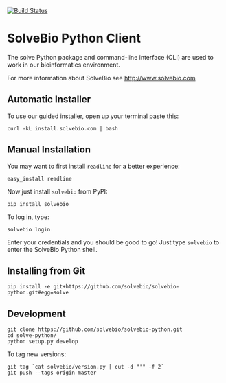 [![Build
Status](https://travis-ci.org/solvebio/solvebio-python.svg)](https://travis-ci.org/solvebio/solvebio-python)

SolveBio Python Client
======================

The solve Python package and command-line interface (CLI) are used to work in our bioinformatics environment.

For more information about SolveBio see http://www.solvebio.com


Automatic Installer
-------------------

To use our guided installer, open up your terminal paste this:

    curl -kL install.solvebio.com | bash



Manual Installation
-------------------

You may want to first install `readline` for a better experience:

    easy_install readline


Now just install `solvebio` from PyPI:

    pip install solvebio


To log in, type:

    solvebio login

Enter your credentials and you should be good to go!
Just type `solvebio` to enter the SolveBio Python shell.


Installing from Git
-------------------

    pip install -e git+https://github.com/solvebio/solvebio-python.git#egg=solve



Development
-----------

    git clone https://github.com/solvebio/solvebio-python.git
    cd solve-python/
    python setup.py develop


To tag new versions:

    git tag `cat solvebio/version.py | cut -d "'" -f 2`
    git push --tags origin master
